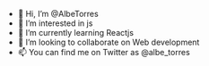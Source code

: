 - 👋 Hi, I’m @AlbeTorres
- 👀 I’m interested in js
- 🌱 I’m currently learning Reactjs
- 💞️ I’m looking to collaborate on Web development
- 📫 You can find me on Twitter as @albe_torres

<!---
AlbeTorres/AlbeTorres is a ✨ special ✨ repository because its `README.md` (this file) appears on your GitHub profile.
You can click the Preview link to take a look at your changes.
--->
